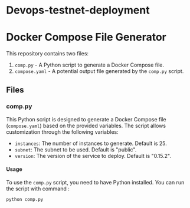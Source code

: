 # Devops-testnet-deployment

# Docker Compose File Generator

This repository contains two files:

1. `comp.py` - A Python script to generate a Docker Compose file.
2. `compose.yaml` - A potential output file generated by the `comp.py` script.

## Files

### comp.py

This Python script is designed to generate a Docker Compose file (`compose.yaml`) based on the provided variables. The script allows customization through the following variables:

- `instances`: The number of instances to generate. Default is 25.
- `subnet`: The subnet to be used. Default is "public".
- `version`: The version of the service to deploy. Default is "0.15.2".

#### Usage

To use the `comp.py` script, you need to have Python installed. You can run the script with command : 

```bash
python comp.py
